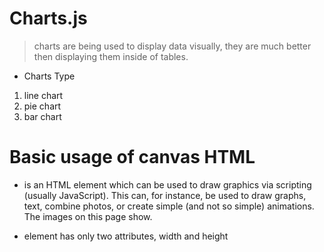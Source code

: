 # Charts.js
> charts are being used to display data visually, they are much better then displaying them inside of tables.
* Charts Type
1. line chart
2. pie chart
3. bar chart

# Basic usage of canvas HTML

* <canvas> is an HTML element which can be used to draw graphics via scripting (usually JavaScript). This can, for instance, be used to draw graphs, text, combine photos, or create simple (and not so simple) animations. The images on this page show.

* <canvas> element has only two attributes, width and height
> <canvas id="sameh" width="150" height="150"><canvas>